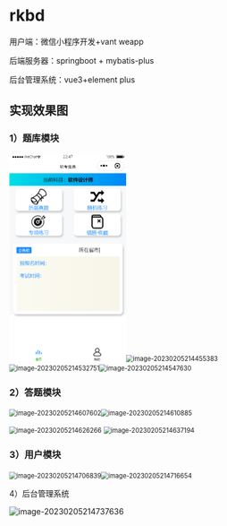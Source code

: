 # rkbd

用户端：微信小程序开发+vant weapp

后端服务器：springboot + mybatis-plus

后台管理系统：vue3+element plus



## 实现效果图

### 1）题库模块

<img src="https://github.com/YINA-6/rkbd/blob/master/photo/1.png" alt="img-1" style="zoom: 50%;" /><img src="C:\Users\YDY‘\WeChatProjects\rkbd\file_resources\image-20230205214455383.png" alt="image-20230205214455383" style="zoom:80%;" /><img src="C:\Users\YDY‘\WeChatProjects\rkbd\file_resources\image-20230205214532751.png" alt="image-20230205214532751" style="zoom:80%;" /><img src="C:\Users\YDY‘\WeChatProjects\rkbd\file_resources\image-20230205214547630.png" alt="image-20230205214547630" style="zoom:80%;" />



### 2）答题模块

<img src="C:\Users\YDY‘\WeChatProjects\rkbd\file_resources\image-20230205214607602.png" alt="image-20230205214607602" style="zoom:80%;" /><img src="C:\Users\YDY‘\WeChatProjects\rkbd\file_resources\image-20230205214610885.png" alt="image-20230205214610885" style="zoom:80%;" />

<img src="C:\Users\YDY‘\WeChatProjects\rkbd\file_resources\image-20230205214626266.png" alt="image-20230205214626266" style="zoom:80%;" />

<img src="C:\Users\YDY‘\WeChatProjects\rkbd\file_resources\image-20230205214637194.png" alt="image-20230205214637194" style="zoom:80%;" />



### 3）用户模块

<img src="C:\Users\YDY‘\WeChatProjects\rkbd\file_resources\image-20230205214706839.png" alt="image-20230205214706839" style="zoom:80%;" /><img src="C:\Users\YDY‘\WeChatProjects\rkbd\file_resources\image-20230205214716654.png" alt="image-20230205214716654" style="zoom:80%;" />



4）后台管理系统

![image-20230205214737636](C:\Users\YDY‘\WeChatProjects\rkbd\file_resources\image-20230205214737636.png)
